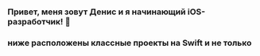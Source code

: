 ### Привет, меня зовут Денис и я начинающий iOS-разработчик! 👋
### ниже расположены классные проекты на Swift и не только
